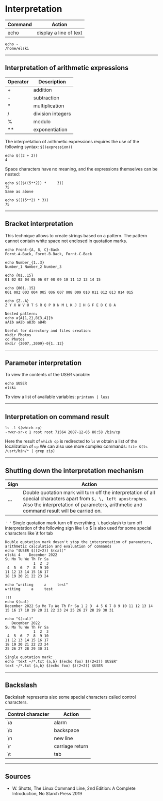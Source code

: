 # Interpretation
| Command | Action |
|--------------|--------|
| echo | display a line of text
``` 
echo ~
/home/elski
```
___
## Interpretation of arithmetic expressions
| Operator | Description |
|--------------|--------|
| + | addition
| - | subtraction
| * | multiplication
| / | division integers
| % | modulo
| **| exponentiation

The interpretation of arithmetic expressions requires the use of the following syntax:
`$((expression))`
````
echo $((2 + 2))
4
````
Space characters have no meaning, and the expressions themselves can be nested:
````
echo $(($((5**2)) *     3))
75
Same as above

echo $(((5**2) * 3))
75
````
___
## Bracket interpretation
This technique allows to create strings based on a pattern.
The pattern cannot contain white space not enclosed in quotation marks.
````
echo Front-{A, B, C}-Back
Fornt-A-Back, Fornt-B-Back, Fornt-C-Back

echo Number_{1..3}
Number_1 Number_2 Number_3

echo {01..15}
01 02 03 04 05 06 07 08 09 10 11 12 13 14 15

echo {001..15}
001 002 003 004 005 006 007 008 009 010 011 012 013 014 015

echo {Z..A}
Z Y X W V U T S R Q P O N M L K J I H G F E D C B A

Nested pattern:
echo a{A{1,2},B{3,4}}b
aA1b aA2b aB3b aB4b

Useful for directory and files creation:
mkdir Photos
cd Photos
mkdir {2007,,2009}-0{1..12}
````
___
## Parameter interpretation
To view the contents of the USER variable:
```
echo $USER
elski
```
To view a list of available variables:
`printenv | less`
___
## Interpretation on command result
````
ls -l $(which cp)
-rwxr-xr-x 1 root root 71564 2007-12-05 80:58 /bin/cp
````
Here the result of `which cp` is redirected to `ls` w obtain a list of the localization of `cp`
We can also use more complex commands:
`file $(ls /usrt/bin/* | grep zip)`
___
## Shutting down the interpretation mechanism
| Sign | Action |
|------|--------|
|`""` | Double quotation mark will turn off the interpretation of all special characters apart from `$, \, left apostrophes`. Also the interpretation of parameters, arithmetic and command result will be carried on.
`' '` Single quotation mark turn off everything.
`\` backslash to turn off interpretation of the following sign like \\ o \$ is also used for some special characters like \t for tab
```
Double quotation mark dosen't stop the interpretation of parameters, arithmetic calculation and evaluation of commands
echo "$USER $((2+2)) $(cal)"
elski 4    December 2022
Su Mo Tu We Th Fr Sa
             1  2  3
 4  5  6  7  8  9 10
11 12 13 14 15 16 17
18 19 20 21 22 23 24

echo "writing     a     test"
writing     a     test

!!!
echo $(cal)
December 2022 Su Mo Tu We Th Fr Sa 1 2 3  4 5 6 7 8 9 10 11 12 13 14 15 16 17 18 19 20 21 22 23 24 25 26 27 28 29 30 31

echo "$(cal)"
   December 2022
Su Mo Tu We Th Fr Sa
             1  2  3
 4  5  6  7  8  9 10
11 12 13 14 15 16 17
18 19 20 21 22 23 24
25 26 27 28 29 30 31

Single quotation mark:
echo 'text ~/*.txt {a,b} $(echo foo) $((2+2)) $USER'
text ~/*.txt {a,b} $(echo foo) $((2+2)) $USER

```
___
## Backslash
Backslash represents also some special characters called control characters.

| Control character | Action |
|-------------------|--------|
| \a | alarm
| \b | backspace
| \n | new line
| \r | carriage return
| \t | tab
___
## Sources
- W. Shotts, The Linux Command Line, 2nd Edition: A Complete Introduction, No Starch Press 2019

